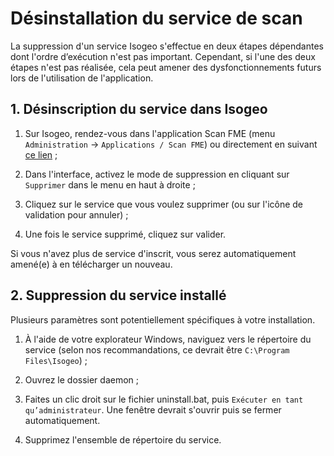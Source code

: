 # Désinstallation du service de scan

La suppression d&apos;un service Isogeo s&apos;effectue en deux étapes dépendantes dont l&apos;ordre d’exécution n&apos;est pas important. Cependant, si l&apos;une des deux étapes n&apos;est pas réalisée, cela peut amener des dysfonctionnements futurs lors de l&apos;utilisation de l&apos;application.

## 1. Désinscription du service dans Isogeo

1. Sur Isogeo, rendez-vous dans l&apos;application Scan FME (menu `Administration` → `Applications / Scan FME`) ou directement en suivant [ce lien](https://app.isogeo.com/admin/isogeo-worker) ;

2. Dans l&apos;interface, activez le mode de suppression en cliquant sur `Supprimer` dans le menu en haut à droite ;

3. Cliquez sur le service que vous voulez supprimer (ou sur l&apos;icône de validation pour annuler) ;

4. Une fois le service supprimé, cliquez sur valider.

Si vous n&apos;avez plus de service d&apos;inscrit, vous serez automatiquement amené(e) à en télécharger un nouveau.

## 2. Suppression du service installé

Plusieurs paramètres sont potentiellement spécifiques à votre installation.

1. À l&apos;aide de votre explorateur Windows, naviguez vers le répertoire du service (selon nos recommandations, ce devrait être `C:\Program Files\Isogeo`) ;

2. Ouvrez le dossier daemon ;

3. Faites un clic droit sur le fichier uninstall.bat, puis `Exécuter en tant qu’administrateur`. Une fenêtre devrait s&apos;ouvrir puis se fermer automatiquement.

4. Supprimez l&apos;ensemble de répertoire du service.
